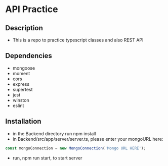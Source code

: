 # API Practice

## Description
* This is a repo to practice typescript classes and also REST API 

## Dependencies
* mongoose
* moment
* cors
* express
* supertest
* jest
* winston
* eslint

## Installation
* in the Backend directory run npm install
* in Backend/src/app/server/server.ts, please enter your mongoURL here:
```typescript
const mongoConnection = new MongoConnection('Mongo URL HERE');
```
* run, npm run start, to start server
